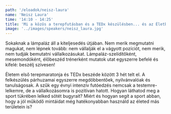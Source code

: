 ```yaml
---
path: '/eloadok/neisz-laura'
name: 'Neisz Laura'
time: '14:10 - 14:25'
title: 'Mi a közös a terepfutásban és a TEDx készülésben... és az Életben?'
image: '../images/speakers/neisz_laura.jpg'
---
```


Sokaknak a lámpaláz áll a kiteljesedés útjában. Nem merik megmutatni magukat, nem lépnek tovább: nem vállalják el a vágyott pozíciót, nem merik, nem tudják bemutatni vállalkozásukat. Lámpaláz-szelídítőként, mesemondóként, élőbeszéd trénerként mutatok utat egyszerre befelé és kifelé: beszélj szívesen!

<!-- end -->

Életem első terepmaratonja és TEDx beszéde között 3 hét telt el. A felkészülés párhuzamai egyszerre megdöbbentőek, nyilvánvalóak és tanulságosak. A szűk egy évnyi intenzív futóedzés nemcsak a testemre-lelkemre, de a vállalkozásomra is pozitívan hatott. Hogyan láthatod meg a sport tükrében lelked sötét bugyrait? Miért és hogyan segít a sport abban, hogy a jól működő mintáidat még hatékonyabban használd az életed más területein is?
